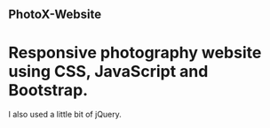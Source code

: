 ## PhotoX-Website
# Responsive photography website using CSS, JavaScript and Bootstrap. 
I also used a little bit of jQuery.


